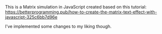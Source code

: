 This is a Matrix simulation in JavaScript created based on this tutorial:
https://betterprogramming.pub/how-to-create-the-matrix-text-effect-with-javascript-325c6bb7d96e

I've implemented some changes to my liking though.